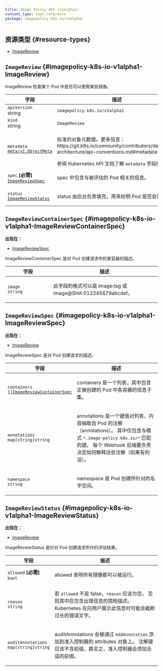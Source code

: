 ```yaml
---
title: Image Policy API (v1alpha1)
content_type: tool-reference
package: imagepolicy.k8s.io/v1alpha1
---
```


<!--
## Resource Types
-->
## 资源类型   {#resource-types}

- [ImageReview](#imagepolicy-k8s-io-v1alpha1-ImageReview)

## `ImageReview`     {#imagepolicy-k8s-io-v1alpha1-ImageReview}

<!--
<p>ImageReview checks if the set of images in a pod are allowed.</p>
-->
<p>ImageReview 检查某个 Pod 中是否可以使用某些镜像。</p>

<table class="table">
<thead><tr><th width="30%"><!--Field-->字段</th><th><!--Description-->描述</th></tr></thead>
<tbody>

<tr><td><code>apiVersion</code><br/>string</td><td><code>imagepolicy.k8s.io/v1alpha1</code></td></tr>
<tr><td><code>kind</code><br/>string</td><td><code>ImageReview</code></td></tr>

<tr><td><code>metadata</code><br/>
<a href="https://kubernetes.io/docs/reference/generated/kubernetes-api/v1.28/#objectmeta-v1-meta"><code>meta/v1.ObjectMeta</code></a>
</td>
<td>
  <!--
   <p>Standard object's metadata.
More info: https://git.k8s.io/community/contributors/devel/sig-architecture/api-conventions.md#metadata</p>
Refer to the Kubernetes API documentation for the fields of the <code>metadata</code> field.</td>
  -->
  <p>标准的对象元数据。更多信息：https://git.k8s.io/community/contributors/devel/sig-architecture/api-conventions.md#metadata</p>
  参阅 Kubernetes API 文档了解 <code>metadata</code> 字段的内容。
</td>

</tr>
<tr><td><code>spec</code> <B>[必需]</B><br/>
<a href="#imagepolicy-k8s-io-v1alpha1-ImageReviewSpec"><code>ImageReviewSpec</code></a>
</td>
<td>
  <!--
   <p>Spec holds information about the pod being evaluated</p>
  -->
  <p>spec 中包含与被评估的 Pod 相关的信息。</p>
</td>
</tr>
<tr><td><code>status</code><br/>
<a href="#imagepolicy-k8s-io-v1alpha1-ImageReviewStatus"><code>ImageReviewStatus</code></a>
</td>
<td>
  <!--
   <p>Status is filled in by the backend and indicates whether the pod should be allowed.</p>
  -->
  <p>status 由后台负责填充，用来标明 Pod 是否会被准入。</p>
</td>
</tr>
</tbody>
</table>

## `ImageReviewContainerSpec`     {#imagepolicy-k8s-io-v1alpha1-ImageReviewContainerSpec}

<!--
**Appears in:**
-->
**出现在：**

- [ImageReviewSpec](#imagepolicy-k8s-io-v1alpha1-ImageReviewSpec)

<!--
<p>ImageReviewContainerSpec is a description of a container within the pod creation request.</p>
-->
<p>ImageReviewContainerSpec 是对 Pod 创建请求中的某容器的描述。</p>


<table class="table">
<thead><tr><th width="30%"><!--Field-->字段</th><th><!--Description-->描述</th></tr></thead>
<tbody>

<tr><td><code>image</code><br/>
<code>string</code>
</td>
<td>
  <!--
   <p>This can be in the form image:tag or image@SHA:012345679abcdef.</p>
  -->
  <p>此字段的格式可以是 image:tag 或 image@SHA:012345679abcdef。</p>
</td>
</tr>
</tbody>
</table>

## `ImageReviewSpec`     {#imagepolicy-k8s-io-v1alpha1-ImageReviewSpec}

<!--
**Appears in:**
-->
**出现在：**

- [ImageReview](#imagepolicy-k8s-io-v1alpha1-ImageReview)

<!--
<p>ImageReviewSpec is a description of the pod creation request.</p>
-->
<p>ImageReviewSpec 是对 Pod 创建请求的描述。</p>

<table class="table">
<thead><tr><th width="30%"><!--Field-->字段</th><th><!--Description-->描述</th></tr></thead>
<tbody>

<tr><td><code>containers</code><br/>
<a href="#imagepolicy-k8s-io-v1alpha1-ImageReviewContainerSpec"><code>[]ImageReviewContainerSpec</code></a>
</td>
<td>
  <!--
   <p>Containers is a list of a subset of the information in each container of the Pod being created.</p>
  -->
  <p>containers 是一个列表，其中包含正被创建的 Pod 中各容器的信息子集。</p>
</td>
</tr>
<tr><td><code>annotations</code><br/>
<code>map[string]string</code>
</td>
<td>
  <!--
   <p>Annotations is a list of key-value pairs extracted from the Pod's annotations.
It only includes keys which match the pattern <code>*.image-policy.k8s.io/*</code>.
It is up to each webhook backend to determine how to interpret these annotations, if at all.</p>
  -->
  <p>annotations 是一个键值对列表，内容抽取自 Pod 的注解（annotations）。
其中仅包含与模式 <code>*.image-policy.k8s.io/*</code> 匹配的键。
每个 Webhook 后端要负责决定如何解释这些注解（如果有的话）。</p>

</td>
</tr>
<tr><td><code>namespace</code><br/>
<code>string</code>
</td>
<td>
  <!--
   <p>Namespace is the namespace the pod is being created in.</p>
  -->
  <p>namespace 是 Pod 创建所针对的名字空间。</p>
</td>
</tr>
</tbody>
</table>

## `ImageReviewStatus`     {#imagepolicy-k8s-io-v1alpha1-ImageReviewStatus}

<!--
**Appears in:**
-->
**出现在：**

- [ImageReview](#imagepolicy-k8s-io-v1alpha1-ImageReview)

<!--
<p>ImageReviewStatus is the result of the review for the pod creation request.</p>
-->
<p>ImageReviewStatus 是针对 Pod 创建请求所作的评估结果。</p>

<table class="table">
<thead><tr><th width="30%"><!--Field-->字段</th><th><!--Description-->描述</th></tr></thead>
<tbody>

<tr><td><code>allowed</code> <B>[必需]</B><br/>
<code>bool</code>
</td>
<td>
  <!--
   <p>Allowed indicates that all images were allowed to be run.</p>
  -->
  <p>allowed 表明所有镜像都可以被运行。</p>
</td>
</tr>
<tr><td><code>reason</code><br/>
<code>string</code>
</td>
<td>
  <!--
   <p>Reason should be empty unless Allowed is false in which case it
may contain a short description of what is wrong.  Kubernetes
may truncate excessively long errors when displaying to the user.</p>
  -->
  <p>若 <code>allowed</code> 不是 false，<code>reason</code> 应该为空。
否则其中应包含出错信息的简短描述。Kubernetes 在向用户展示此信息时可能会截断过长的错误文字。</p>
</td>
</tr>
<tr><td><code>auditAnnotations</code><br/>
<code>map[string]string</code>
</td>
<td>
  <!--
   <p>AuditAnnotations will be added to the attributes object of the
admission controller request using 'AddAnnotation'.  The keys should
be prefix-less (i.e., the admission controller will add an
appropriate prefix).</p>
  -->
  <p>auditAnnotations 会被通过 <code>AddAnnotation</code> 添加到准入控制器的 attributes 对象上。
注解键应该不含前缀，换言之，准入控制器会添加合适的前缀。</p>
</td>
</tr>
</tbody>
</table>
